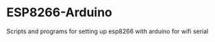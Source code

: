 ESP8266-Arduino
===============

Scripts and programs for setting up esp8266 with arduino for wifi serial
